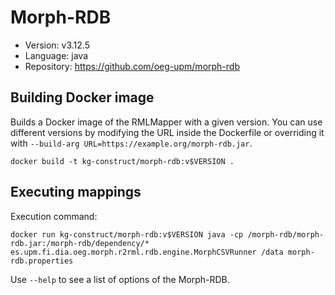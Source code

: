 # Morph-RDB

- Version: v3.12.5
- Language: java
- Repository: https://github.com/oeg-upm/morph-rdb

## Building Docker image

Builds a Docker image of the RMLMapper with a given version.
You can use different versions by modifying the URL inside the Dockerfile
or overriding it with `--build-arg URL=https://example.org/morph-rdb.jar`.

```
docker build -t kg-construct/morph-rdb:v$VERSION .
```

## Executing mappings

Execution command:

```
docker run kg-construct/morph-rdb:v$VERSION java -cp /morph-rdb/morph-rdb.jar:/morph-rdb/dependency/* es.upm.fi.dia.oeg.morph.r2rml.rdb.engine.MorphCSVRunner /data morph-rdb.properties
```

Use `--help` to see a list of options of the Morph-RDB.
